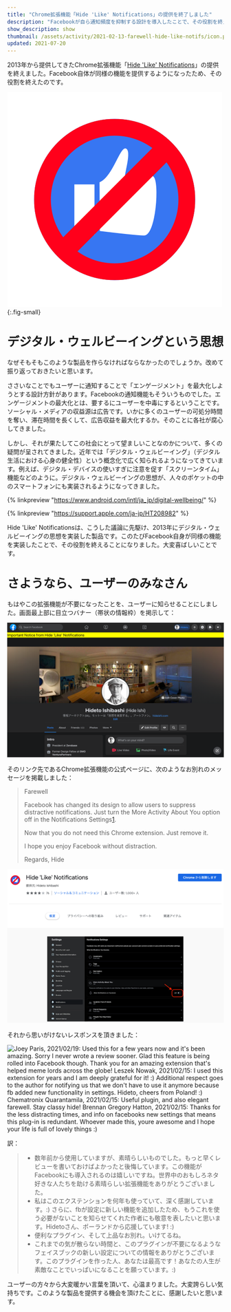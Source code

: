 ```yaml
---
title: "Chrome拡張機能「Hide 'Like' Notifications」の提供を終了しました"
description: "Facebookが自ら通知頻度を抑制する設計を導入したことで、その役割を終えました。"
show_description: show
thumbnail: /assets/activity/2021-02-13-farewell-hide-like-notifs/icon.png
updated: 2021-07-20
---
```


2013年から提供してきたChrome拡張機能「[Hide 'Like' Notifications](https://chrome.google.com/webstore/detail/hide-like-notifications/kbfakkkdllpodegeoggpfcmjabodhpca)」の提供を終えました。Facebook自体が同様の機能を提供するようになったため、その役割を終えたのです。

![](/assets/activity/2021-02-13-farewell-hide-like-notifs/icon.png){:.fig-small}

# デジタル・ウェルビーイングという思想

なぜそもそもこのような製品を作らなければならなかったのでしょうか。改めて振り返っておきたいと思います。

ささいなことでもユーザーに通知することで「エンゲージメント」を最大化しようとする設計方針があります。Facebookの通知機能もそういうものでした。エンゲージメントの最大化とは、要するにユーザーを中毒にするということです。ソーシャル・メディアの収益源は広告です。いかに多くのユーザーの可処分時間を奪い、滞在時間を長くして、広告収益を最大化するか。そのことに各社が腐心してきました。

しかし、それが果たしてこの社会にとって望ましいことなのかについて、多くの疑問が呈されてきました。近年では「デジタル・ウェルビーイング」（デジタル生活における心身の健全性）という概念化で広く知られるようになってきています。例えば、デジタル・デバイスの使いすぎに注意を促す「スクリーンタイム」機能などのように。デジタル・ウェルビーイングの思想が、人々のポケットの中のスマートフォンにも実装されるようになってきました。

{% linkpreview "https://www.android.com/intl/ja_jp/digital-wellbeing/" %}

{% linkpreview "https://support.apple.com/ja-jp/HT208982" %}

Hide 'Like' Notificationsは、こうした議論に先駆け、2013年にデジタル・ウェルビーイングの思想を実装した製品です。このたびFacebook自身が同様の機能を実装したことで、その役割を終えることになりました。大変喜ばしいことです。

# さようなら、ユーザーのみなさん

もはやこの拡張機能が不要になったことを、ユーザーに知らせることにしました。画面最上部に目立つバナー（帯状の情報枠）を掲示して：

![Important Noticeと書かれた黄色いバナー](/assets/activity/2021-02-13-farewell-hide-like-notifs/farewell-banner.png)

そのリンク先であるChrome拡張機能の公式ページに、次のようなお別れのメッセージを掲載しました：

> Farewell
> 
> Facebook has changed its design to allow users to suppress distractive notifications. Just turn the More Activity About You option off in the Notifications Settings[1].
> 
> Now that you do not need this Chrome extension. Just remove it.
> 
> I hope you enjoy Facebook without distraction.
> 
> Regards,
> Hide

[1]: https://www.facebook.com/settings/?tab=notifications

![Chrome Web Store上のHide 'Like' Notificationsのページのスクリーン・ショット](/assets/activity/2021-02-13-farewell-hide-like-notifs/Hide-Like-Notifications.png)

それから思いがけないレスポンスを頂きました：

![Joey Paris, 2021/02/19: Used this for a few years now and it's been amazing. Sorry I never wrote a review sooner. Glad this feature is being rolled into Facebook though. Thank you for an amazing extension that's helped meme lords across the globe!
Leszek Nowak, 2021/02/15: I used this extension for years and I am deeply grateful for it! :) Additional respect goes to the author for notifying us that we don't have to use it anymore because fb added new functionality in settings. Hideto, cheers from Poland! :)
Chematronix Quarantamila, 2021/02/15: Useful plugin, and also elegant farewell.  Stay classy hide!
Brennan Gregory Hatton, 2021/02/15: Thanks for the less distracting times, and info on facebooks new settings that means this plug-in is redundant. Whoever made this, youre awesome and I hope your life is full of lovely things :)](/assets/activity/2021-02-13-farewell-hide-like-notifs/farewell-responses.png)

訳：

> - 数年前から使用していますが、素晴らしいものでした。もっと早くレビューを書いておけばよかったと後悔しています。この機能がFacebookにも導入されるのは嬉しいですね。世界中のおもしろネタ好きな人たちを助ける素晴らしい拡張機能をありがとうございました。
> - 私はこのエクステンションを何年も使っていて、深く感謝しています。:) さらに、fbが設定に新しい機能を追加したため、もうこれを使う必要がないことを知らせてくれた作者にも敬意を表したいと思います。Hidetoさん、ポーランドから応援しています! :)
> - 便利なプラグイン、そして上品なお別れ。いけてるね。
> - これまでの気が散らない時間と、このプラグインが不要になるようなフェイスブックの新しい設定についての情報をありがとうございます。このプラグインを作った人、あなたは最高です！あなたの人生が素敵なことでいっぱいになることを願っています。:)

ユーザーの方々から大変暖かい言葉を頂いて、心温まりました。大変誇らしい気持ちです。このような製品を提供する機会を頂けたことに、感謝したいと思います。
